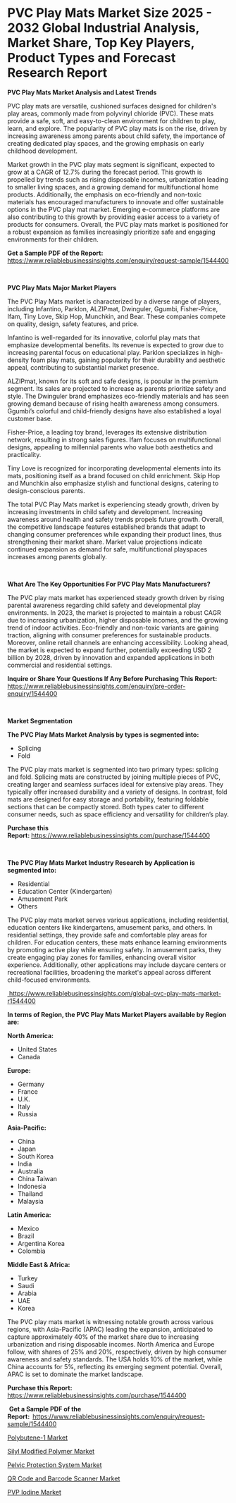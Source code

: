 <p><h1>PVC Play Mats Market Size 2025 - 2032 Global Industrial Analysis, Market Share, Top Key Players, Product Types and Forecast Research Report</h1></p><p><strong>PVC Play Mats Market Analysis and Latest Trends</strong></p>
<p><p>PVC play mats are versatile, cushioned surfaces designed for children's play areas, commonly made from polyvinyl chloride (PVC). These mats provide a safe, soft, and easy-to-clean environment for children to play, learn, and explore. The popularity of PVC play mats is on the rise, driven by increasing awareness among parents about child safety, the importance of creating dedicated play spaces, and the growing emphasis on early childhood development.</p><p>Market growth in the PVC play mats segment is significant, expected to grow at a CAGR of 12.7% during the forecast period. This growth is propelled by trends such as rising disposable incomes, urbanization leading to smaller living spaces, and a growing demand for multifunctional home products. Additionally, the emphasis on eco-friendly and non-toxic materials has encouraged manufacturers to innovate and offer sustainable options in the PVC play mat market. Emerging e-commerce platforms are also contributing to this growth by providing easier access to a variety of products for consumers. Overall, the PVC play mats market is positioned for a robust expansion as families increasingly prioritize safe and engaging environments for their children.</p></p>
<p><strong>Get a Sample PDF of the Report:&nbsp;</strong> <a href="https://www.reliablebusinessinsights.com/enquiry/request-sample/1544400?utm_campaign=1873&utm_medium=2&utm_source=Github&utm_content=ia&utm_term=06022025&utm_id=pvc-play-mats">https://www.reliablebusinessinsights.com/enquiry/request-sample/1544400</a></p>
<p>&nbsp;</p>
<p><strong>PVC Play Mats Major Market Players</strong></p>
<p><p>The PVC Play Mats market is characterized by a diverse range of players, including Infantino, Parklon, ALZIPmat, Dwinguler, Ggumbi, Fisher-Price, Ifam, Tiny Love, Skip Hop, Munchkin, and Bear. These companies compete on quality, design, safety features, and price.</p><p>Infantino is well-regarded for its innovative, colorful play mats that emphasize developmental benefits. Its revenue is expected to grow due to increasing parental focus on educational play. Parklon specializes in high-density foam play mats, gaining popularity for their durability and aesthetic appeal, contributing to substantial market presence.</p><p>ALZIPmat, known for its soft and safe designs, is popular in the premium segment. Its sales are projected to increase as parents prioritize safety and style. The Dwinguler brand emphasizes eco-friendly materials and has seen growing demand because of rising health awareness among consumers. Ggumbi’s colorful and child-friendly designs have also established a loyal customer base.</p><p>Fisher-Price, a leading toy brand, leverages its extensive distribution network, resulting in strong sales figures. Ifam focuses on multifunctional designs, appealing to millennial parents who value both aesthetics and practicality.</p><p>Tiny Love is recognized for incorporating developmental elements into its mats, positioning itself as a brand focused on child enrichment. Skip Hop and Munchkin also emphasize stylish and functional designs, catering to design-conscious parents.</p><p>The total PVC Play Mats market is experiencing steady growth, driven by increasing investments in child safety and development. Increasing awareness around health and safety trends propels future growth. Overall, the competitive landscape features established brands that adapt to changing consumer preferences while expanding their product lines, thus strengthening their market share. Market value projections indicate continued expansion as demand for safe, multifunctional playspaces increases among parents globally.</p></p>
<p>&nbsp;</p>
<p><strong>What Are The Key Opportunities For PVC Play Mats Manufacturers?</strong></p>
<p><p>The PVC play mats market has experienced steady growth driven by rising parental awareness regarding child safety and developmental play environments. In 2023, the market is projected to maintain a robust CAGR due to increasing urbanization, higher disposable incomes, and the growing trend of indoor activities. Eco-friendly and non-toxic variants are gaining traction, aligning with consumer preferences for sustainable products. Moreover, online retail channels are enhancing accessibility. Looking ahead, the market is expected to expand further, potentially exceeding USD 2 billion by 2028, driven by innovation and expanded applications in both commercial and residential settings.</p></p>
<p><strong>Inquire or Share Your Questions If Any Before Purchasing This Report:</strong> <a href="https://www.reliablebusinessinsights.com/enquiry/pre-order-enquiry/1544400?utm_campaign=1873&utm_medium=2&utm_source=Github&utm_content=ia&utm_term=06022025&utm_id=pvc-play-mats">https://www.reliablebusinessinsights.com/enquiry/pre-order-enquiry/1544400</a></p>
<p>&nbsp;</p>
<p><strong>Market Segmentation</strong></p>
<p><strong>The PVC Play Mats Market Analysis by types is segmented into:</strong></p>
<p><ul><li>Splicing</li><li>Fold</li></ul></p>
<p><p>The PVC play mats market is segmented into two primary types: splicing and fold. Splicing mats are constructed by joining multiple pieces of PVC, creating larger and seamless surfaces ideal for extensive play areas. They typically offer increased durability and a variety of designs. In contrast, fold mats are designed for easy storage and portability, featuring foldable sections that can be compactly stored. Both types cater to different consumer needs, such as space efficiency and versatility for children’s play.</p></p>
<p><strong>Purchase this Report:&nbsp;</strong><a href="https://www.reliablebusinessinsights.com/purchase/1544400?utm_campaign=1873&utm_medium=2&utm_source=Github&utm_content=ia&utm_term=06022025&utm_id=pvc-play-mats">https://www.reliablebusinessinsights.com/purchase/1544400</a></p>
<p>&nbsp;</p>
<p><strong>The PVC Play Mats Market Industry Research by Application is segmented into:</strong></p>
<p><ul><li>Residential</li><li>Education Center (Kindergarten)</li><li>Amusement Park</li><li>Others</li></ul></p>
<p><p>The PVC play mats market serves various applications, including residential, education centers like kindergartens, amusement parks, and others. In residential settings, they provide safe and comfortable play areas for children. For education centers, these mats enhance learning environments by promoting active play while ensuring safety. In amusement parks, they create engaging play zones for families, enhancing overall visitor experience. Additionally, other applications may include daycare centers or recreational facilities, broadening the market's appeal across different child-focused environments.</p></p>
<p><a href="https://www.reliablebusinessinsights.com/global-pvc-play-mats-market-r1544400?utm_campaign=1873&utm_medium=2&utm_source=Github&utm_content=ia&utm_term=06022025&utm_id=pvc-play-mats">&nbsp;https://www.reliablebusinessinsights.com/global-pvc-play-mats-market-r1544400</a></p>
<p><strong>In terms of Region, the PVC Play Mats Market Players available by Region are:</strong></p>
<p>
    <p> <strong> North America: </strong>
        <ul>
            <li>United States</li>
            <li>Canada</li>
        </ul>
        </p> 
    <p> <strong> Europe: </strong>
        <ul>
            <li>Germany</li>
            <li>France</li>
            <li>U.K.</li>
            <li>Italy</li>
            <li>Russia</li>
        </ul>
        </p> 
    <p> <strong> Asia-Pacific: </strong>
        <ul>
            <li>China</li>
            <li>Japan</li>
            <li>South Korea</li>
            <li>India</li>
            <li>Australia</li>
            <li>China Taiwan</li>
            <li>Indonesia</li>
            <li>Thailand</li>
            <li>Malaysia</li>
        </ul>
        </p> 
    <p> <strong> Latin America: </strong>
        <ul>
            <li>Mexico</li>
            <li>Brazil</li>
            <li>Argentina Korea</li>
            <li>Colombia</li>
        </ul>
        </p> 
    <p> <strong> Middle East & Africa: </strong>
        <ul>
            <li>Turkey</li>
            <li>Saudi</li>
            <li>Arabia</li>
            <li>UAE</li>
            <li>Korea</li>
        </ul>
    </p>
    </p>
<p><p>The PVC play mats market is witnessing notable growth across various regions, with Asia-Pacific (APAC) leading the expansion, anticipated to capture approximately 40% of the market share due to increasing urbanization and rising disposable incomes. North America and Europe follow, with shares of 25% and 20%, respectively, driven by high consumer awareness and safety standards. The USA holds 10% of the market, while China accounts for 5%, reflecting its emerging segment potential. Overall, APAC is set to dominate the market landscape.</p></p>
<p><strong>Purchase this Report: </strong><a href="https://www.reliablebusinessinsights.com/purchase/1544400?utm_campaign=1873&utm_medium=2&utm_source=Github&utm_content=ia&utm_term=06022025&utm_id=pvc-play-mats">https://www.reliablebusinessinsights.com/purchase/1544400</a></p>
<p>&nbsp;<strong>Get a Sample PDF of the Report:&nbsp;&nbsp;</strong><a href="https://www.reliablebusinessinsights.com/enquiry/request-sample/1544400?utm_campaign=1873&utm_medium=2&utm_source=Github&utm_content=ia&utm_term=06022025&utm_id=pvc-play-mats">https://www.reliablebusinessinsights.com/enquiry/request-sample/1544400</a></p>
<p><strong></strong></p>
<p><p><a href="https://www.linkedin.com/pulse/forecast-polybutene-1-market-from-2025-2032-rapid-growth-adu3f?utm_campaign=1873&utm_medium=2&utm_source=Github&utm_content=ia&utm_term=06022025&utm_id=pvc-play-mats">Polybutene-1 Market</a></p><p><a href="https://www.linkedin.com/pulse/silyl-modified-polymer-market-research-report-projected-a0blf?utm_campaign=1873&utm_medium=2&utm_source=Github&utm_content=ia&utm_term=06022025&utm_id=pvc-play-mats">Silyl Modified Polymer Market</a></p><p><a href="https://github.com/waverlyam689/Market-Research-Report-List-1/blob/main/pelvic-protection-system-market.md?utm_campaign=1873&utm_medium=2&utm_source=Github&utm_content=ia&utm_term=06022025&utm_id=pvc-play-mats">Pelvic Protection System Market</a></p><p><a href="https://github.com/barnickclara79/Market-Research-Report-List-1/blob/main/qr-code-and-barcode-scanner-market.md?utm_campaign=1873&utm_medium=2&utm_source=Github&utm_content=ia&utm_term=06022025&utm_id=pvc-play-mats">QR Code and Barcode Scanner Market</a></p><p><a href="https://www.linkedin.com/pulse/future-pvp-iodine-market-structural-insights-cagr-projections-w2haf?utm_campaign=1873&utm_medium=2&utm_source=Github&utm_content=ia&utm_term=06022025&utm_id=pvc-play-mats">PVP Iodine Market</a></p></p>